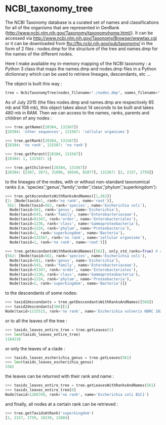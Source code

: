 # NCBI_taxonomy_tree

The NCBI Taxonomy database is a curated set of names and classifications for all of the organisms that are represented in GenBank (http://www.ncbi.nlm.nih.gov/Taxonomy/taxonomyhome.html/).
It can be accessed via http://www.ncbi.nlm.nih.gov/Taxonomy/Browser/wwwtax.cgi or it can be downloaded from ftp://ftp.ncbi.nih.gov/pub/taxonomy/ in the form of 2 files : nodes.dmp for the structure of the tree and names.dmp for the names of the different nodes.

Here I make available my in-memory mapping of the NCBI taxonomy : a Python 3 class that maps the names.dmp and nodes.dmp files in a Python dictionnary which can be used to retrieve lineages, descendants, etc ...

The object is built this way :

```python
tree = NcbiTaxonomyTree(nodes_filename="./nodes.dmp", names_filename="./names.dmp")
```

As of July 2015 (the files nodes.dmp and names.dmp are respectively 85 mb and 108 mb), this object takes about 14 seconds to be built and takes 480 mb in RAM.
Then we can access to the names, ranks, parents and children of any nodes :

```python
>>> tree.getName([28384, 131567])
{28384: 'other sequences', 131567: 'cellular organisms'}

>>> tree.getRank([28384, 131567])
{28384: 'no rank', 131567: 'no rank'}

>>> tree.getParent([28384, 131567])
{28384: 1, 131567: 1}

>>> tree.getChildren([28384, 131567])
{28384: [2387, 2673, 31896, 36549, 81077], 131567: [2, 2157, 2759]}
```

to the lineages of the nodes, with or without non-standard taxonomical ranks (i.e. 'species','genus','family','order','class','phylum','superkingdom'):

```python
>>> tree.getAscendantsWithRanksAndNames([1,562])
{1: [Node(taxid=1, rank='no rank', name='root')],
 562: [Node(taxid=562, rank='species', name='Escherichia coli'),
  Node(taxid=561, rank='genus', name='Escherichia'),
  Node(taxid=543, rank='family', name='Enterobacteriaceae'),
  Node(taxid=91347, rank='order', name='Enterobacteriales'),
  Node(taxid=1236, rank='class', name='Gammaproteobacteria'),
  Node(taxid=1224, rank='phylum', name='Proteobacteria'),
  Node(taxid=2, rank='superkingdom', name='Bacteria'),
  Node(taxid=131567, rank='no rank', name='cellular organisms'),
  Node(taxid=1, rank='no rank', name='root')]}
  
>>> tree.getAscendantsWithRanksAndNames([562], only_std_ranks=True) # doctest: +NORMALIZE_WHITESPACE
{562: [Node(taxid=562, rank='species', name='Escherichia coli'),
  Node(taxid=561, rank='genus', name='Escherichia'),
  Node(taxid=543, rank='family', name='Enterobacteriaceae'),
  Node(taxid=91347, rank='order', name='Enterobacteriales'),
  Node(taxid=1236, rank='class', name='Gammaproteobacteria'),
  Node(taxid=1224, rank='phylum', name='Proteobacteria'),
  Node(taxid=2, rank='superkingdom', name='Bacteria')]}
```

to the descendants of some nodes:

```python
>>> taxid2descendants = tree.getDescendantsWithRanksAndNames([566])
>>> taxid2descendants[566][1]
Node(taxid=1115515, rank='no rank', name='Escherichia vulneris NBRC 102420')]}
```

or to all the leaves of the tree :

```python
>>> taxids_leaves_entire_tree = tree.getLeaves(1)
>>> len(taxids_leaves_entire_tree)
1184218
```

or only the leaves of a clade :

```python
>>> taxids_leaves_escherichia_genus = tree.getLeaves(561)
>>> len(taxids_leaves_escherichia_genus)
3382
```

the leaves can be returned with their rank and name :

```python
>>> taxids_leaves_entire_tree = tree.getLeavesWithRanksAndNames(561)
>>> taxids_leaves_entire_tree[0]
Node(taxid=1266749, rank='no rank', name='Escherichia coli B1C1')
```

and finally, all nodes at a certain rank can be retrieved :

```python
>>> tree.getTaxidsAtRank('superkingdom')
[2, 2157, 2759, 10239, 12884]
```

